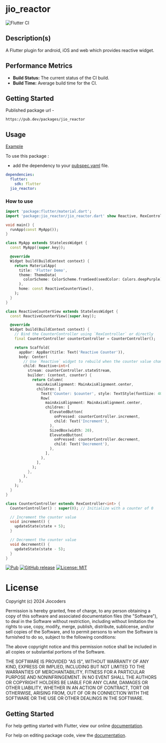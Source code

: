 # jio_reactor

![Flutter CI](https://github.com/jiocoders/jio_reactor_flutter/actions/workflows/flutter-ci.yml/badge.svg)

## Description(s)

A Flutter plugin for android, iOS and web which provides reactive widget.

## Performance Metrics

- **Build Status:** The current status of the CI build.
- **Build Time:** Average build time for the CI.

## Getting Started

Published package url -
```
https://pub.dev/packages/jio_reactor
```

## Usage

[Example](https://github.com/jiocoders/jio_reactor_flutter/blob/main/example/lib/main.dart)

To use this package :

- add the dependency to your [pubspec.yaml](https://github.com/jiocoders/jio_reactor_flutter/blob/main/pubspec.yaml) file.

```yaml
dependencies:
  flutter:
    sdk: flutter
  jio_reactor:
```

### How to use

```dart
import 'package:flutter/material.dart';
import 'package:jio_reactor/jio_reactor.dart' show Reactive, RexController;

void main() {
  runApp(const MyApp());
}

class MyApp extends StatelessWidget {
  const MyApp({super.key});

  @override
  Widget build(BuildContext context) {
    return MaterialApp(
      title: 'Flutter Demo',
      theme: ThemeData(
        colorScheme: ColorScheme.fromSeed(seedColor: Colors.deepPurple),
      ),
      home: const ReactiveCounterView(),
    );
  }
}

class ReactiveCounterView extends StatelessWidget {
  const ReactiveCounterView({super.key});

  @override
  Widget build(BuildContext context) {
    // Bind the CounterController using `RexController` or directly
    final CounterController counterController = CounterController();

    return Scaffold(
      appBar: AppBar(title: Text('Reactive Counter')),
      body: Center(
        // Use `Reactive` widget to rebuild when the counter value changes
        child: Reactive<int>(
          stream: counterController.stateStream,
          builder: (context, counter) {
            return Column(
              mainAxisAlignment: MainAxisAlignment.center,
              children: [
                Text('Counter: $counter', style: TextStyle(fontSize: 40)),
                Row(
                  mainAxisAlignment: MainAxisAlignment.center,
                  children: [
                    ElevatedButton(
                      onPressed: counterController.increment,
                      child: Text('Increment'),
                    ),
                    SizedBox(width: 20),
                    ElevatedButton(
                      onPressed: counterController.decrement,
                      child: Text('Decrement'),
                    ),
                  ],
                ),
              ],
            );
          },
        ),
      ),
    );
  }
}

class CounterController extends RexController<int> {
  CounterController() : super(0); // Initialize with a counter of 0

  // Increment the counter value
  void increment() {
    updateState(state + 5);
  }

  // Decrement the counter value
  void decrement() {
    updateState(state - 5);
  }
}

```

[![Pub](https://img.shields.io/pub/v/jio_reactor.svg)](https://pub.dev/packages/jio_reactor)
[![GitHub release](https://img.shields.io/github/release/jiocoders/jio_reactor_flutter.svg)](https://github.com/jiocoders/jio_reactor_flutter/releases/)
[![License: MIT](https://img.shields.io/badge/License-MIT-yellow.svg)](https://opensource.org/licenses/MIT)

# License

Copyright (c) 2024 Jiocoders

Permission is hereby granted, free of charge, to any person obtaining a copy
of this software and associated documentation files (the "Software"), to deal
in the Software without restriction, including without limitation the rights
to use, copy, modify, merge, publish, distribute, sublicense, and/or sell
copies of the Software, and to permit persons to whom the Software is
furnished to do so, subject to the following conditions:

The above copyright notice and this permission notice shall be included in all
copies or substantial portions of the Software.

THE SOFTWARE IS PROVIDED "AS IS", WITHOUT WARRANTY OF ANY KIND, EXPRESS OR
IMPLIED, INCLUDING BUT NOT LIMITED TO THE WARRANTIES OF MERCHANTABILITY,
FITNESS FOR A PARTICULAR PURPOSE AND NONINFRINGEMENT. IN NO EVENT SHALL THE
AUTHORS OR COPYRIGHT HOLDERS BE LIABLE FOR ANY CLAIM, DAMAGES OR OTHER
LIABILITY, WHETHER IN AN ACTION OF CONTRACT, TORT OR OTHERWISE, ARISING FROM,
OUT OF OR IN CONNECTION WITH THE SOFTWARE OR THE USE OR OTHER DEALINGS IN THE
SOFTWARE.

## Getting Started

For help getting started with Flutter, view our online [documentation](https://flutter.io/).

For help on editing package code, view the [documentation](https://flutter.io/developing-packages/).
